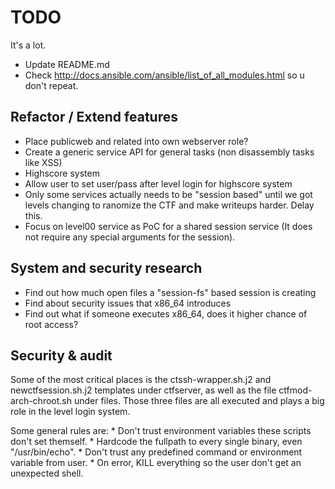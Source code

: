 TODO
=====

It's a lot.

* Update README.md
* Check http://docs.ansible.com/ansible/list_of_all_modules.html so u don't repeat.

Refactor / Extend features
---------------------------

* Place publicweb and related into own webserver role?
* Create a generic service API for general tasks (non disassembly tasks like XSS)
* Highscore system
* Allow user to set user/pass after level login for highscore system
* Only some services actually needs to be "session based" until we got levels changing to ranomize the CTF and make writeups harder. Delay this.
* Focus on level00 service as PoC for a shared session service (It does not require any special arguments for the session).

System and security research
-----------------------------

* Find out how much open files a "session-fs" based session is creating
* Find about security issues that x86_64 introduces
* Find out what if someone executes x86_64, does it higher chance of root access?


Security & audit
-----------------

Some of the most critical places is the ctssh-wrapper.sh.j2 and newctfsession.sh.j2 templates under ctfserver, as well as the file ctfmod-arch-chroot.sh under files. Those three files are all executed 
and plays a big role in the level login system.

Some general rules are:
    * Don't trust environment variables these scripts don't set themself.
    * Hardcode the fullpath to every single binary, even "/usr/bin/echo".
    * Don't trust any predefined command or environment variable from user.
    * On error, KILL everything so the user don't get an unexpected shell.

